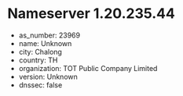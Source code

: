 # Nameserver 1.20.235.44

* as_number: 23969
* name: Unknown
* city: Chalong
* country: TH
* organization: TOT Public Company Limited
* version: Unknown
* dnssec: false
